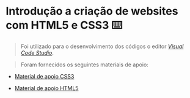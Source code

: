 # Introdução a criação de websites com HTML5 e CSS3 :keyboard:

> Foi utilizado para o desenvolvimento dos códigos o editor <a target="_blank" href="https://code.visualstudio.com/">*Visual Code Studio*</a>.

> Foram fornecidos os seguintes materiais de apoio:

* <a target="_blank" href="https://github.com/mateuskuritza/Introducao-a-criacao-de-websites-com-HTML5-e-CSS3/blob/master/ApoioCSS.md"> Material de apoio CSS3</a>

* <a target="_blank" href="https://github.com/mateuskuritza/Introducao-a-criacao-de-websites-com-HTML5-e-CSS3/blob/master/ApoioHTML.md"> Material de apoio HTML5</a>





